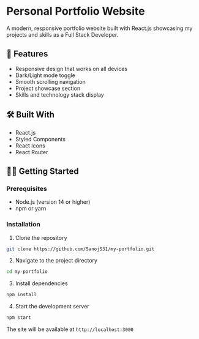 # Personal Portfolio Website

A modern, responsive portfolio website built with React.js showcasing my projects and skills as a Full Stack Developer.

## 🚀 Features

- Responsive design that works on all devices
- Dark/Light mode toggle
- Smooth scrolling navigation
- Project showcase section
- Skills and technology stack display

## 🛠️ Built With

- React.js
- Styled Components
- React Icons
- React Router

## 🏃‍♂️ Getting Started

### Prerequisites

- Node.js (version 14 or higher)
- npm or yarn

### Installation

1. Clone the repository
```bash
git clone https://github.com/SanojS31/my-portfolio.git
```

2. Navigate to the project directory
```bash
cd my-portfolio
```

3. Install dependencies
```bash
npm install
```

4. Start the development server
```bash
npm start
```

The site will be available at `http://localhost:3000`